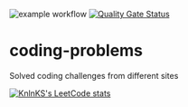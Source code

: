 ![example workflow](https://github.com/unrealwork/coding-problems/actions/workflows/gradle.yml/badge.svg)
[![Quality Gate Status](https://sonarcloud.io/api/project_badges/measure?project=unrealwork_coding-problems&metric=alert_status)](https://sonarcloud.io/summary/new_code?id=unrealwork_coding-problems)
# coding-problems
Solved coding challenges from different sites

[![KnlnKS's LeetCode stats](https://leetcode-stats-six.vercel.app/api?username=Unrealwork)](https://github.com/KnlnKS/leetcode-stats)
